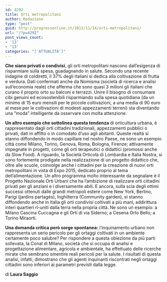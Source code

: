 ```yaml
---
id: 4292
title: Orti metropolitani
author: Redazione
type: "post"
guid: http://progressonline.it/2012/11/14/orti-metropolitani/
url: "/?p=4292"
post_views_count:
- '13'
- '13'
categories: "['ATTUALITÀ']"
---
```


**Che siano privati o condivisi**, gli orti metropolitani nascono dall’esigenza di risparmiare sulla spesa, guadagnando in salute. Secondo una recente indagine di coldiretti, il 37% degli italiani si dedica alla coltivazione di frutta e verdura. Dati confermati anche da Nomisma (società di ricerca e analisi sull’economia reale) che afferma che sono quasi 3 milioni gli italiani che curano il proprio orto su balconi e terrazzi. Unire il bisogno di consumare cibi genuini ed ecosostenibili risparmiando sulla spesa quotidiana (da un minimo di 15 euro mensili per le piccole coltivazioni, a una media di 90 euro al mese per le coltivazioni di modesti appezzamenti terreni) sta diventando una “moda” intelligente da osservare con molta attenzione.

**Un altro esempio che sottolinea questa tendenza** di orticultura urbana, è rappresentato dagli orti cittadini tradizionali, appezzamenti pubblici o privati, dati in affitto o in comodato d’uso agli abitanti. Queste realtà si stanno diffondendo in modo capillare nel nostro Paese, ne sono un esempio città come Milano, Torino, Genova, Roma, Bologna, Firenze; attivamente impegnate in progetti, come gli orti terapeutici o didattici (promossi anche da Slow Food). A riguardo, la Società Orticola di Lombardia e Italia Nostra, si sono fortemente prodigate nella realizzazione di un progetto didattico che, oltre alle scuole, coinvolge anche i cittadini per la creazione di nuovi orti metropolitani in vista di Expo 2015, dedicato proprio al tema dell’alimentazione. Un altro programma molto interessante da segnalare è il Progetto Nazionale Orti Urbani che ha l’ambizione di realizzare orti cittadini privati per gli anziani e i diversamente abili. E ancora, sulla scia degli ottimi successi ottenuti dalle grandi metropoli estere come New York, Berlino, Parigi (jardins partagés), Inghilterra (Community garden), si stanno diffondendo anche in Italia gli orti condivisi coltivati a più mani, addirittura interi quartieri ri-uniti dalla terra nella propria città. Ne sono un esempio: a Milano Cascina Cuccagna e gli Orti di via Siderno; a Cesena Orto Bello; a Torino Miraorti.

**Una domanda critica però sorge spontanea:** l’inquinamento urbano non rappresenta un serio pericolo per gli ortaggi coltivati in un ambiente certamente poco salubre? Per rispondere a questa obiezione da più parti sollevata, la Conal di Milano, società che si occupa di analisi e progettazione alimentare, agricola e ambientale, ha effettuato delle ricerche mirate che sembrano smentire reali pericoli per la salute. I risultati di questa analisi, infatti, dimostrano che gli agenti inquinanti riscontrati negli ortaggi cittadini sono inferiori ai parametri previsti dalla legge.

di **Laura Saggio**